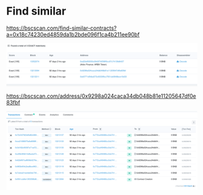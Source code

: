
# Find similar

https://bscscan.com/find-similar-contracts?a=0x18c74230ed4859da1b2bde096f1ca4b211ee90bf

![](./matchToArbix.png)


https://bscscan.com/address/0x9298a024caca34db048b81e11205647df0e83fbf


![](./matchToArbix_mint.png)
